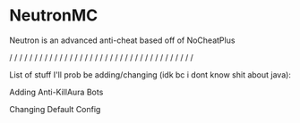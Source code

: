 # NeutronMC

Neutron is an advanced anti-cheat based off of NoCheatPlus

/ / / / / / / / / / / / / / / / / / / / / / / / / / / / / / / / / / / / /

List of stuff I'll prob be adding/changing (idk bc i dont know shit about java):

Adding Anti-KillAura Bots

Changing Default Config
